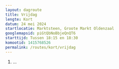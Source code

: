 ```yaml
---
layout: dagroute
title: Vrijdag
lengte: Kort
datum: 24 mei 2024
startlocatie: Marktsteen, Groote Markt Oldenzaal
googlemapsid: piGtQbNoBbjeQnQT6
starttijd: Tussen 18:15 en 18:30
komootid: 1415768526
permalink: /routes/kort/vrijdag
---
```


1.	...